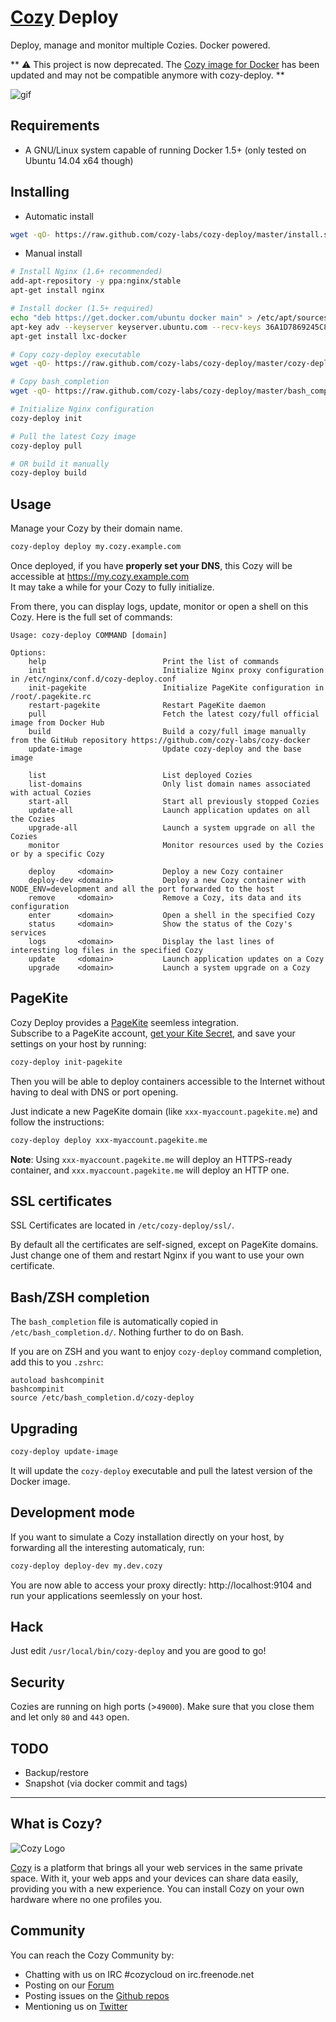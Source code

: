 # [Cozy](https://cozy.io) Deploy

Deploy, manage and monitor multiple Cozies. Docker powered.

** ⚠️ This project is now deprecated. The [Cozy image for Docker](https://github.com/cozy-labs/cozy-docker/) has been updated and may not be compatible anymore with cozy-deploy. **

![gif](http://kload.fr/cozy-deploy.gif)

## Requirements

* A GNU/Linux system capable of running Docker 1.5+ (only tested on Ubuntu 14.04 x64 though)


## Installing

* Automatic install

```bash
wget -qO- https://raw.github.com/cozy-labs/cozy-deploy/master/install.sh | sudo bash
```

* Manual install
```bash
# Install Nginx (1.6+ recommended)
add-apt-repository -y ppa:nginx/stable
apt-get install nginx

# Install docker (1.5+ required)
echo "deb https://get.docker.com/ubuntu docker main" > /etc/apt/sources.list.d/docker.list
apt-key adv --keyserver keyserver.ubuntu.com --recv-keys 36A1D7869245C8950F966E92D8576A8BA88D21E9
apt-get install lxc-docker

# Copy cozy-deploy executable
wget -qO- https://raw.github.com/cozy-labs/cozy-deploy/master/cozy-deploy > /usr/local/bin/cozy-deploy

# Copy bash_completion
wget -qO- https://raw.github.com/cozy-labs/cozy-deploy/master/bash_completion > /etc/bash_completion.d/cozy-deploy

# Initialize Nginx configuration
cozy-deploy init

# Pull the latest Cozy image
cozy-deploy pull

# OR build it manually
cozy-deploy build
```


## Usage

Manage your Cozy by their domain name.

```bash
cozy-deploy deploy my.cozy.example.com
```

Once deployed, if you have **properly set your DNS**, this Cozy will be accessible at https://my.cozy.example.com    
It may take a while for your Cozy to fully initialize.

From there, you can display logs, update, monitor or open a shell on this Cozy. Here is the full set of commands:
```
Usage: cozy-deploy COMMAND [domain]

Options:
    help                          Print the list of commands
    init                          Initialize Nginx proxy configuration in /etc/nginx/conf.d/cozy-deploy.conf
    init-pagekite                 Initialize PageKite configuration in /root/.pagekite.rc
    restart-pagekite              Restart PageKite daemon
    pull                          Fetch the latest cozy/full official image from Docker Hub
    build                         Build a cozy/full image manually from the GitHub repository https://github.com/cozy-labs/cozy-docker
    update-image                  Update cozy-deploy and the base image

    list                          List deployed Cozies
    list-domains                  Only list domain names associated with actual Cozies
    start-all                     Start all previously stopped Cozies
    update-all                    Launch application updates on all the Cozies
    upgrade-all                   Launch a system upgrade on all the Cozies
    monitor                       Monitor resources used by the Cozies or by a specific Cozy

    deploy     <domain>           Deploy a new Cozy container
    deploy-dev <domain>           Deploy a new Cozy container with NODE_ENV=development and all the port forwarded to the host
    remove     <domain>           Remove a Cozy, its data and its configuration
    enter      <domain>           Open a shell in the specified Cozy
    status     <domain>           Show the status of the Cozy's services
    logs       <domain>           Display the last lines of interesting log files in the specified Cozy
    update     <domain>           Launch application updates on a Cozy
    upgrade    <domain>           Launch a system upgrade on a Cozy
```


## PageKite

Cozy Deploy provides a [PageKite](https://pagekite.net) seemless integration.    
Subscribe to a PageKite account, [get your Kite Secret](https://pagekite.net/home/#show_account_details), and save your settings on your host by running:

```bash
cozy-deploy init-pagekite
```

Then you will be able to deploy containers accessible to the Internet without having to deal with DNS or port opening.    

Just indicate a new PageKite domain (like `xxx-myaccount.pagekite.me`) and follow the instructions:

```bash
cozy-deploy deploy xxx-myaccount.pagekite.me
```

**Note**: Using `xxx-myaccount.pagekite.me` will deploy an HTTPS-ready container, and `xxx.myaccount.pagekite.me` will deploy an HTTP one.


## SSL certificates

SSL Certificates are located in `/etc/cozy-deploy/ssl/`.    

By default all the certificates are self-signed, except on PageKite domains. Just change one of them and restart Nginx if you want to use your own certificate.


## Bash/ZSH completion

The `bash_completion` file is automatically copied in `/etc/bash_completion.d/`. Nothing further to do on Bash.

If you are on ZSH and you want to enjoy `cozy-deploy` command completion, add this to you `.zshrc`:
```
autoload bashcompinit
bashcompinit
source /etc/bash_completion.d/cozy-deploy
```


## Upgrading

```bash
cozy-deploy update-image
```

It will update the `cozy-deploy` executable and pull the latest version of the Docker image.


## Development mode

If you want to simulate a Cozy installation directly on your host, by forwarding all the interesting automaticaly, run:

```bash
cozy-deploy deploy-dev my.dev.cozy
```

You are now able to access your proxy directly: http://localhost:9104 and run your applications seemlessly on your host.


## Hack

Just edit `/usr/local/bin/cozy-deploy` and you are good to go!


## Security

Cozies are running on high ports (>`49000`). Make sure that you close them and let only `80` and `443` open.


## TODO

* Backup/restore
* Snapshot (via docker commit and tags)


---


## What is Cozy?

![Cozy Logo](https://raw.github.com/mycozycloud/cozy-setup/gh-pages/assets/images/happycloud.png)

[Cozy](http://cozy.io) is a platform that brings all your web services in the
same private space.  With it, your web apps and your devices can share data
easily, providing you
with a new experience. You can install Cozy on your own hardware where no one
profiles you.


## Community

You can reach the Cozy Community by:

* Chatting with us on IRC #cozycloud on irc.freenode.net
* Posting on our [Forum](https://forum.cozy.io)
* Posting issues on the [Github repos](https://github.com/cozy/)
* Mentioning us on [Twitter](http://twitter.com/mycozycloud)
